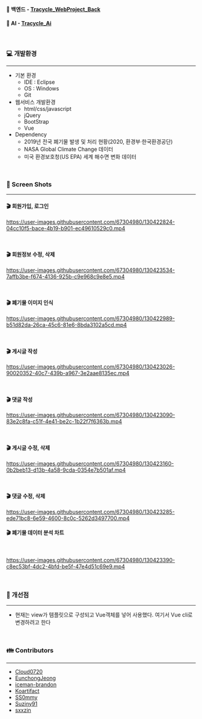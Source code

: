 #### :link: 백엔드 - [Tracycle_WebProject_Back](https://github.com/eoc940/Tracycle_WebProject_Back)
#### :link: AI - [Tracycle_Ai](https://github.com/eoc940/Tracycle_Ai)

<br>

### :computer: 개발환경
---
- 기본 환경 
  - IDE : Eclipse
  - OS : Windows
  - Git
- 웹서비스 개발환경
  - html/css/javascript
  - jQuery
  - BootStrap
  - Vue
- Dependency
  - 2019년 전국 폐기물 발생 및 처리 현황(2020, 환경부·한국환경공단)
  - NASA Global Climate Change 데이터
  - 미국 환경보호청(US EPA) 세계 해수면 변화 데이터

<br>

### :movie_camera: Screen Shots
---

#### :clapper: 회원가입, 로그인

https://user-images.githubusercontent.com/67304980/130422824-04cc10f5-bace-4b19-b901-ec49610529c0.mp4

<br>

#### :clapper: 회원정보 수정, 삭제

https://user-images.githubusercontent.com/67304980/130423534-7affb3be-f674-4136-925b-c9e968c9e8e5.mp4

<br>

#### :clapper: 폐기물 이미지 인식

https://user-images.githubusercontent.com/67304980/130422989-b51d82da-26ca-45c6-81e6-8bda3102a5cd.mp4

<br>

#### :clapper: 게시글 작성

https://user-images.githubusercontent.com/67304980/130423026-90020352-40c7-439b-a967-3e2aae8135ec.mp4

<br>

#### :clapper: 댓글 작성

https://user-images.githubusercontent.com/67304980/130423090-83e2c8fa-c51f-4e41-be2c-1b22f7f6363b.mp4

<br>

#### :clapper: 게시글 수정, 삭제

https://user-images.githubusercontent.com/67304980/130423160-0b2beb13-d13b-4a58-9cda-0354e7b501af.mp4

<br>

#### :clapper: 댓글 수정, 삭제

https://user-images.githubusercontent.com/67304980/130423285-ede71bc8-6e59-4600-8c0c-5262d3497700.mp4

#### :clapper: 폐기물 데이터 분석 차트

<br>

https://user-images.githubusercontent.com/67304980/130423390-c8ec53bf-4dc2-4bfd-be5f-47e4d51c69e9.mp4


<br>

### :notebook: 개선점
---
- 현재는 view가 템플릿으로 구성되고 Vue객체를 넣어 사용했다. 여기서 Vue cli로 변경하려고 한다

<br>
  
### :family: Contributors
--- 
- [Cloud0720](https://github.com/Cloud0720)
- [EunchongJeong](https://github.com/EunchongJeong)
- [iceman-brandon](https://github.com/iceman-brandon)
- [Koartifact](https://github.com/Koartifact)
- [SS0mmy](https://github.com/SS0mmy)
- [Suziny91](https://github.com/Suziny91)
- [sxxzin](https://github.com/sxxzin)
